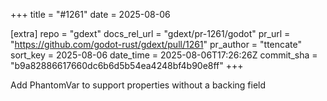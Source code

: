 +++
title = "#1261"
date = 2025-08-06

[extra]
repo = "gdext"
docs_rel_url = "gdext/pr-1261/godot"
pr_url = "https://github.com/godot-rust/gdext/pull/1261"
pr_author = "ttencate"
sort_key = 2025-08-06
date_time = 2025-08-06T17:26:26Z
commit_sha = "b9a82886617660dc6b6d5b54ea4248bf4b90e8ff"
+++

Add PhantomVar<T> to support properties without a backing field
